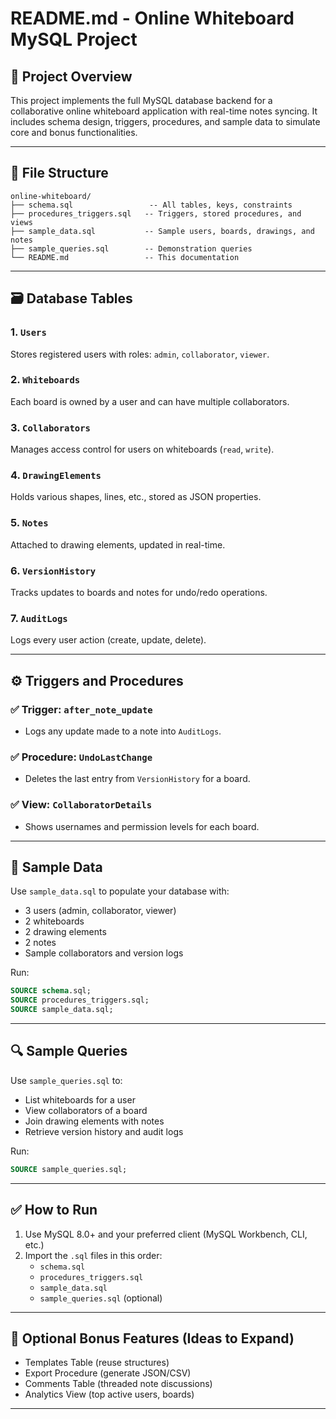# README.md - Online Whiteboard MySQL Project

## 📌 Project Overview
This project implements the full MySQL database backend for a collaborative online whiteboard application with real-time notes syncing. It includes schema design, triggers, procedures, and sample data to simulate core and bonus functionalities.

---

## 📂 File Structure
```
online-whiteboard/
├── schema.sql                 -- All tables, keys, constraints
├── procedures_triggers.sql   -- Triggers, stored procedures, and views
├── sample_data.sql           -- Sample users, boards, drawings, and notes
├── sample_queries.sql        -- Demonstration queries
└── README.md                 -- This documentation
```

---

## 🗃️ Database Tables
### 1. `Users`
Stores registered users with roles: `admin`, `collaborator`, `viewer`.

### 2. `Whiteboards`
Each board is owned by a user and can have multiple collaborators.

### 3. `Collaborators`
Manages access control for users on whiteboards (`read`, `write`).

### 4. `DrawingElements`
Holds various shapes, lines, etc., stored as JSON properties.

### 5. `Notes`
Attached to drawing elements, updated in real-time.

### 6. `VersionHistory`
Tracks updates to boards and notes for undo/redo operations.

### 7. `AuditLogs`
Logs every user action (create, update, delete).

---

## ⚙️ Triggers and Procedures
### ✅ Trigger: `after_note_update`
- Logs any update made to a note into `AuditLogs`.

### ✅ Procedure: `UndoLastChange`
- Deletes the last entry from `VersionHistory` for a board.

### ✅ View: `CollaboratorDetails`
- Shows usernames and permission levels for each board.

---

## 💾 Sample Data
Use `sample_data.sql` to populate your database with:
- 3 users (admin, collaborator, viewer)
- 2 whiteboards
- 2 drawing elements
- 2 notes
- Sample collaborators and version logs

Run:
```sql
SOURCE schema.sql;
SOURCE procedures_triggers.sql;
SOURCE sample_data.sql;
```

---

## 🔍 Sample Queries
Use `sample_queries.sql` to:
- List whiteboards for a user
- View collaborators of a board
- Join drawing elements with notes
- Retrieve version history and audit logs

Run:
```sql
SOURCE sample_queries.sql;
```

---

## ✅ How to Run
1. Use MySQL 8.0+ and your preferred client (MySQL Workbench, CLI, etc.)
2. Import the `.sql` files in this order:
   - `schema.sql`
   - `procedures_triggers.sql`
   - `sample_data.sql`
   - `sample_queries.sql` (optional)

---

## 📌 Optional Bonus Features (Ideas to Expand)
- Templates Table (reuse structures)
- Export Procedure (generate JSON/CSV)
- Comments Table (threaded note discussions)
- Analytics View (top active users, boards)

---
